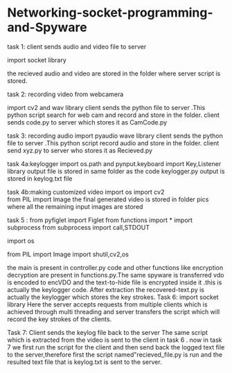 # Networking-socket-programming-and-Spyware
task 1:
client sends audio and video file to server

import socket library

the recieved audio and video are stored in the folder where server script is stored.

task 2:
recording video from webcamera

import cv2 and wav library
client sends the python file to server .This python script search for web cam and record and store in the folder.
client sends code.py to server which stores it as CamCode.py

task 3:
recording audio 
import pyaudio  wave library
client sends the python file to server .This python script record audio and store in the folder.
client send xyz.py to server who stores it as Recieved.py


task 4a:keylogger
import os.path and pynput.keyboard import Key,Listener library
output file is stored in same folder as the code
keylogger.py output is stored in keylog.txt file

task 4b:making customized video
import os 
import cv2  
from PIL import Image
the final generated video is stored in folder pics where all the remaining input images are stored

task 5 :
from pyfiglet import Figlet
from functions import *
import subprocess 
from subprocess import call,STDOUT

import os

from PIL import Image
import shutil,cv2,os

the main is present in controller.py code and other functions like encryption decryption are present in functions.py.The same spyware is transferred
vdo is encoded to encVDO and the text-to-hide file is encrypted inside it .this is actually the keylogger code.
After extraction the recovered-text.py is actually the keylogger which stores the key strokes.
Task 6:
import socket library
Here the server accepts requests from multiple clients which is achieved through multi threading and server transfers the script which will record the key strokes of the clients.

Task 7:
Client sends the keylog file back to the server
The same script which is extracted from the video is sent to the client in task 6 .
now in task 7 we first run the script for the client and then send back the logged text file to the server,therefore first the script named"recieved_file.py is run and the resulted text file that is keylog.txt is sent to the server.

